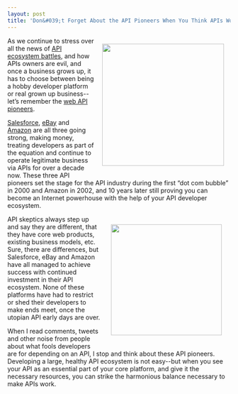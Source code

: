 ```yaml
---
layout: post
title: 'Don&#039;t Forget About the API Pioneers When You Think APIs Won&#039;t Work'
---
```

<p><a title="Salesforce" href="/2011/01/28/history-of-apis-salesforce-com/"><img style="padding: 15px;" src="http://kinlane-productions.s3.amazonaws.com/salesforce/salesforce-original-web-site.png" alt="" width="275" align="right" /></a></p>
<p>As we continue to stress over all the news of <a title="API Ecosystem Battles" href="/2012/06/29/the-api-economy-welcomes-its-early-trade-wars/">API ecosystem battles</a>, and how APIs owners are evil, and once a business grows up, it has to choose between being a hobby developer platform or real grown up business--let&rsquo;s remember the <a title="web API pioneers" href="/2011/02/10/history-of-apis-birth-through-social/">web API pioneers</a>.</p>
<p><a title="Salesforce" href="/2011/01/28/history-of-apis-salesforce-com/">Salesforce</a>, <a title="ebay" href="/2011/01/26/history-of-apis-ebay/">eBay</a> and <a title="Amazon" href="/2011/01/28/history-of-apis-amazon-e-commerce/">Amazon</a> are all three going strong, making money, treating developers as part of the equation and continue to operate legitimate business via APIs for over a decade now.  These three API pioneers set the stage for the API industry during the first &ldquo;dot com bubble&rdquo; in 2000 and Amazon in 2002, and 10 years later still proving you can become an Internet powerhouse with the help of your API developer ecosystem.</p>
<p><a href="/2011/01/26/history-of-apis-ebay/"><img style="padding: 20px;" src="http://kinlane-productions.s3.amazonaws.com/ebay/ebay-developer-program-history.png" alt="" width="250" align="right" /></a></p>
<p>API skeptics always step up and say they are different, that they have core web products, existing business models, etc. Sure, there are differences, but Salesforce, eBay and Amazon have all managed to achieve success with continued investment in their API ecosystem.  None of these platforms have had to restrict or shed their developers to make ends meet, once the utopian API early days are over.</p>
<p>When I read comments, tweets and other noise from people about what fools developers are for depending on an API, I stop and think about these API pioneers.  Developing a large, healthy API ecosystem is not easy--but when you see your API as an essential part of your core platform, and give it the necessary resources, you can strike the harmonious balance necessary to make APIs work.</p>
